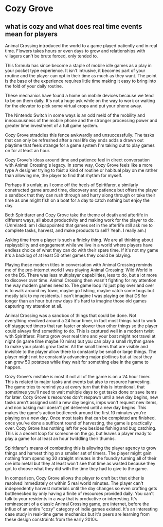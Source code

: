 # Cozy Grove
## what is cozy and what does real time events mean for players

Animal Crossing introduced the world to a game played patiently and in real time. Flowers takes hours or even days to grow and relationships with villagers can't be brute forced, only tended to. 

This formula has since become a staple of mobile idle games as a play in your pocket type experience. It isn't intrusive, it becomes part of your routine and the player can opt in their time as much as they want. The point is the base of the experience requires little time making it easy to bring into the fold of your daily routine.

These mechanics have found a home on mobile devices because we tend to be on them daily. It's not a huge ask while on the way to work or waiting for the elevator to pick some virtual crops and put your phone away. 

The Nintendo Switch in some ways is an odd meld of the mobility and innocuousness of the mobile phone and the stronger processing power and greater time investment of a full game system. 

Cozy Grove straddles this fence awkwardly and unsuccessfully. The tasks that can only be refreshed after a real life day ends adds a drawn out playtime that feels strange for a game system I'm taking out to play games on for at least an hour. 

Cozy Grove's ideas around time and patience feel in direct conversation with Animal Crossing's legacy. In some way, Cozy Grove feels like a more type A designer trying to foist a kind of routine or habitual play on me rather than allowing me, the player to find that rhythm for myself. 

Perhaps it's unfair, as I come off the heels of Spiritfarer, a similarly constructed game around time, discovery and patience but offers the player a sandbox that they can rush through and hurry along through or take their time as one might fish on a boat for a day to catch nothing but enjoy the day.

Both Spiritfarer and Cozy Grove take the theme of death and afterlife in different ways, all about productivity and making work for the player to do. (Unrelated: am I disappointed that games set in the afterlife still ask me to complete tasks, harvest, and make products to sell? Yeah. I really am.) 

Asking time from a player is such a finicky thing. We are all thinking about replayability and engagement while we live in a world where players have endless choice of what they can do with their spare time. If it's not my game it's a backlog of at least 50 other games they could be playing. 

Playing these modern titles in conversation with Animal Crossing reminds me of the pre-internet world I was playing Animal Crossing: Wild World in on the DS. There was less multiplayer capabilities, less to do, but a lot more to discover over time. Animal Crossing then wasn't fighting for my attention the way modern games need to. The game loop I'd just play over and over is to walk around my town, maybe go fishing, maybe catch some bugs but mostly talk to my residents. I can't imagine I was playing on that DS for longer than an hour but now days it's hard to imagine those old games capturing my attention at all.

Animal Crossing was a sandbox of things that could be done. Not everything revolved around a 24 hour timer, in fact most things had to work off staggered timers that ran faster or slower than other things so the player could always find something to do. This is captured well in a modern twist with Spiritfarer. Plants grow over real time and your boat might not travel at night (in game time maybe 10 mins) but you can play a small rhythm game to make your plants grow faster. All the small timers that are visible and invisible to the player allow there to constantly be small or large things. The player might not be constantly advancing major plotlines but at least they can grow 50 potatoes while they wait for something else in the game to happen.

Cozy Grove's mistake is most if not all of the game is on a 24 hour timer. This is related to major tasks and events but also to resource harvesting. The game tries to remind you at every turn that this is intentional, that sometimes you'll need to wait multiple days to get tasks done or save items for later. Cozy Grove's resources don't respawn until a new day begins, new tasks aren't assigned until a new day begins, imps won't request new items, and non baking mail doesn't get delivered until a new day begins. This makes the game's action bottleneck around the first 10 minutes you're playing on a new day. Once most tasks that can be completed are finished, once you've done a sufficent round of harvesting, the game is practically over. Cozy Grove has nothing left for you besides fishing and bug catching. This is a decent loop for someone on the go, but leaves a player ready to play a game for at least an hour twiddling their thumbs. 

Spiritfarer's means of combatting this is allowing the player agency to grow things and harvest thing on a smaller set of timers. The player might gain nothing from spending 30 straight minutes in the foundry turning all of their ore into metal but they at least won't see that time as wasted because they got to choose what they did with the time they had to give to the game. 

In comparison, Cozy Grove allows the player to craft but that either is resolved immediately or within 5 real world minutes. The player can't independently harvest materials until the day changes so even crafting gets bottlenecked by only having a finite of resources provided daily. You can't talk to your residents in a way that is productive or interesting. It's reminescent of a classic Animal Crossing game, pre internet, before the influx of an entire "cozy" category of indie games existed. It's an interesting case study in real-time game mechanics but it's peers are learning from these design constraints from the early 2010s. 

